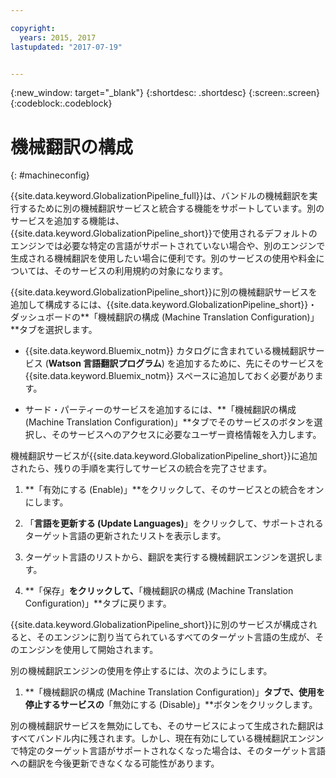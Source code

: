 ```yaml
---

copyright:
  years: 2015, 2017
lastupdated: "2017-07-19"


---
```


{:new_window: target="_blank"}
{:shortdesc: .shortdesc}
{:screen:.screen}
{:codeblock:.codeblock}

# 機械翻訳の構成
{: #machineconfig}

{{site.data.keyword.GlobalizationPipeline_full}}は、バンドルの機械翻訳を実行するために別の機械翻訳サービスと統合する機能をサポートしています。別のサービスを追加する機能は、{{site.data.keyword.GlobalizationPipeline_short}}で使用されるデフォルトのエンジンでは必要な特定の言語がサポートされていない場合や、別のエンジンで生成される機械翻訳を使用したい場合に便利です。別のサービスの使用や料金については、そのサービスの利用規約の対象になります。

{{site.data.keyword.GlobalizationPipeline_short}}に別の機械翻訳サービスを追加して構成するには、{{site.data.keyword.GlobalizationPipeline_short}}・ダッシュボードの**「機械翻訳の構成 (Machine Translation Configuration)」**タブを選択します。

* {{site.data.keyword.Bluemix_notm}} カタログに含まれている機械翻訳サービス (**Watson 言語翻訳プログラム**) を追加するために、先にそのサービスを {{site.data.keyword.Bluemix_notm}} スペースに追加しておく必要があります。

* サード・パーティーのサービスを追加するには、**「機械翻訳の構成 (Machine Translation Configuration)」**タブでそのサービスのボタンを選択し、そのサービスへのアクセスに必要なユーザー資格情報を入力します。

機械翻訳サービスが{{site.data.keyword.GlobalizationPipeline_short}}に追加されたら、残りの手順を実行してサービスの統合を完了させます。

1. **「有効にする (Enable)」**をクリックして、そのサービスとの統合をオンにします。

2. 「**言語を更新する (Update Languages)**」をクリックして、サポートされるターゲット言語の更新されたリストを表示します。

3. ターゲット言語のリストから、翻訳を実行する機械翻訳エンジンを選択します。

4. **「保存」**をクリックして、**「機械翻訳の構成 (Machine Translation Configuration)」**タブに戻ります。

{{site.data.keyword.GlobalizationPipeline_short}}に別のサービスが構成されると、そのエンジンに割り当てられているすべてのターゲット言語の生成が、そのエンジンを使用して開始されます。 

別の機械翻訳エンジンの使用を停止するには、次のようにします。

1. **「機械翻訳の構成 (Machine Translation Configuration)」**タブで、使用を停止するサービスの**「無効にする (Disable)」**ボタンをクリックします。

別の機械翻訳サービスを無効にしても、そのサービスによって生成された翻訳はすべてバンドル内に残されます。しかし、現在有効にしている機械翻訳エンジンで特定のターゲット言語がサポートされなくなった場合は、そのターゲット言語への翻訳を今後更新できなくなる可能性があります。

<!-- Review comment: When you disable an engine, do you need to go back and reconfigure the languages?? Does it go back to the default engine? What happens? -->
